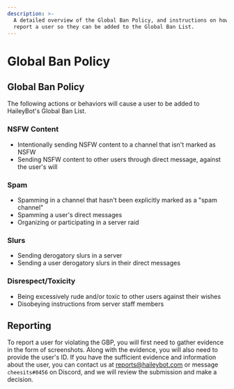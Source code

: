 ```yaml
---
description: >-
  A detailed overview of the Global Ban Policy, and instructions on how to
  report a user so they can be added to the Global Ban List.
---
```


# Global Ban Policy

## Global Ban Policy

The following actions or behaviors will cause a user to be added to HaileyBot's Global Ban List.

### NSFW Content

* Intentionally sending NSFW content to a channel that isn't marked as NSFW
* Sending NSFW content to other users through direct message, against the user's will

### Spam

* Spamming in a channel that hasn't been explicitly marked as a "spam channel"
* Spamming a user's direct messages
* Organizing or participating in a server raid

### Slurs

* Sending derogatory slurs in a server
* Sending a user derogatory slurs in their direct messages

### Disrespect/Toxicity

* Being excessively rude and/or toxic to other users against their wishes
* Disobeying instructions from server staff members

## Reporting

To report a user for violating the GBP, you will first need to gather evidence in the form of screenshots. Along with the evidence, you will also need to provide the user's ID. If you have the sufficient evidence and information about the user, you can contact us at [reports@haileybot.com](mailto:reports@haileybot.com) or message `cheesits#0456` on Discord, and we will review the submission and make a decision.

